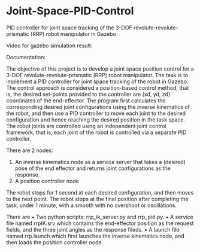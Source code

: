 # Joint-Space-PID-Control
PID controller for joint space tracking of the 3-DOF revolute-revolute-prismatic (RRP) robot manipulator in Gazebo

Video for gazebo simulation result: 

Documentation: 

The objective of this project is to develop a joint space position control for a 3-DOF revolute-revolute-prismatic (RRP) robot manipulator. The task is to implement a PID controller for joint space tracking of the robot in Gazebo. The control approach is considered a position-based control method, that is, the desired set-points provided to the controller are (xd, yd, zd) coordinates of the end-effector. The program first calculates the corresponding desired joint configurations using the inverse kinematics of the robot, and then use a PID controller to move each joint to the desired configuration and hence reaching the desired position in the task space. The robot joints are controlled using an independent joint control framework, that is, each joint of the robot is controlled via a separate PID controller.

There are 2 nodes:
1. An inverse kinematics node as a service server that takes a (desired) pose of the end effector and returns joint configurations as the response.
2. A position controller node

The robot stops for 1 second at each desired configuration, and then moves to the next point. The robot stops at the final position after completing the task, under 1 minute, with a smooth with no overshoot or oscillations.

There are 
• Two python scripts: rrp_ik_server.py and rrp_pid.py.
• A service file named rrpIK.srv which contains the end-effector position as the request fields, and the three joint angles as the response fileds.
• A launch file named rrp.launch which first launches the inverse kinematics node, and then loads the position controller node.
